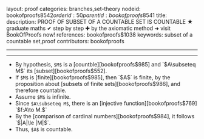 layout: proof
categories: branches,set-theory
nodeid: bookofproofs$8542
orderid: 50
parentid: bookofproofs$8541
title: 
description: PROOF OF SUBSET OF A COUNTABLE SET IS COUNTABLE ★ graduate maths ✔ step by step ✚ by the axiomatic method ➜ visit BookOfProofs now!
references: bookofproofs$1038
keywords: subset of a countable set,proof
contributors: bookofproofs

---


---

* By hypothesis, `$M$` is a [countble][bookofproofs$985] and `$A\subseteq M$` its [subset][bookofproofs$552].
* If `$M$` is [finite][bookofproofs$985], then `$A$` is finite, by the proposition about [subsets of finite sets][bookofproofs$986], and therefore countable.
* Assume `$M$` is infinite. 
* Since `$A\subseteq M$`, there is an [injective function][bookofproofs$769] `$f:A\to M.$` 
* By the [comparison of cardinal numbers][bookofproofs$984], it follows `$|A|\le |M|$`.
* Thus, `$A$` is countable.
